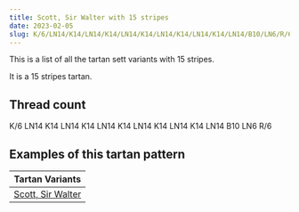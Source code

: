 ```yaml
---
title: Scott, Sir Walter with 15 stripes
date: 2023-02-05
slug: K/6/LN14/K14/LN14/K14/LN14/K14/LN14/K14/LN14/K14/LN14/B10/LN6/R/6
---
```

This is a list of all the tartan sett variants with 15 stripes.

It is a 15 stripes tartan.


## Thread count
K/6 LN14 K14 LN14 K14 LN14 K14 LN14 K14 LN14 K14 LN14 B10 LN6 R/6

## Examples of this tartan pattern

| Tartan Variants |
|---------------|
| [Scott, Sir Walter](/variants/k/6/ln14/k14/ln14/k14/ln14/k14/ln14/k14/ln14/k14/ln14/b10/ln6/r/6-b304080-k000000-lne0e0e0-rc00000)||
